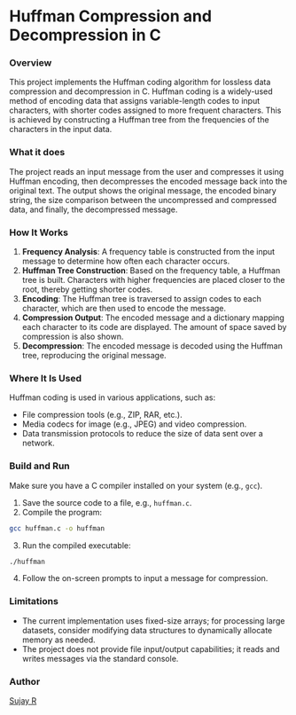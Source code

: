 # Huffman Compression and Decompression in C

### Overview

This project implements the Huffman coding algorithm for lossless data compression and decompression in C. Huffman coding is a widely-used method of encoding data that assigns variable-length codes to input characters, with shorter codes assigned to more frequent characters. This is achieved by constructing a Huffman tree from the frequencies of the characters in the input data.

### What it does

The project reads an input message from the user and compresses it using Huffman encoding, then decompresses the encoded message back into the original text. The output shows the original message, the encoded binary string, the size comparison between the uncompressed and compressed data, and finally, the decompressed message.

### How It Works

1. **Frequency Analysis**: A frequency table is constructed from the input message to determine how often each character occurs.
2. **Huffman Tree Construction**: Based on the frequency table, a Huffman tree is built. Characters with higher frequencies are placed closer to the root, thereby getting shorter codes.
3. **Encoding**: The Huffman tree is traversed to assign codes to each character, which are then used to encode the message.
4. **Compression Output**: The encoded message and a dictionary mapping each character to its code are displayed. The amount of space saved by compression is also shown.
5. **Decompression**: The encoded message is decoded using the Huffman tree, reproducing the original message.

### Where It Is Used

Huffman coding is used in various applications, such as:

- File compression tools (e.g., ZIP, RAR, etc.).
- Media codecs for image (e.g., JPEG) and video compression.
- Data transmission protocols to reduce the size of data sent over a network.

### Build and Run

Make sure you have a C compiler installed on your system (e.g., `gcc`).

1. Save the source code to a file, e.g., `huffman.c`.
2. Compile the program:
```bash
gcc huffman.c -o huffman
```
3. Run the compiled executable:
```bash
./huffman
```
4. Follow the on-screen prompts to input a message for compression.

### Limitations

- The current implementation uses fixed-size arrays; for processing large datasets, consider modifying data structures to dynamically allocate memory as needed.
- The project does not provide file input/output capabilities; it reads and writes messages via the standard console.

### Author

[Sujay R](https://github.com/sujay1844)

